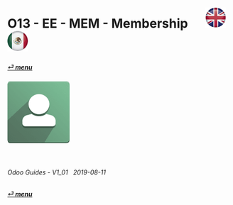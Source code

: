 # O13 - EE - MEM - Membership &nbsp;&nbsp;&nbsp;&nbsp; [![en-uk](/doc/img/flg/en-uk-flg-btn-sml.png)](/en-uk/o13/ee/mem/en-uk-o13-ee-mem-guides.md) [ ![es-mx](/doc/img/flg/es-mx-flg-btn-sml.png)](/es-mx/o13/ee/mem/es-mx-o13-ee-mem-guides.md)
#### [_&#x23CE; menu_](/en-uk/o13/ee/en-uk-o13-ee-guides-menu.md "Back to EE menu")  
### ![mem](/doc/img/app/big/mem.png)
[ⱽ¹²³⁴⁵⁶⁷⁸⁹⁰⁻]: # (ⱽ¹²³⁴⁵⁶⁷⁸⁹⁰⁻)

<br>

###### Odoo Guides - V1_01 &nbsp; 2019-08-11  
**[_&#x23CE; menu_](/en-uk/o13/ee/en-uk-o13-ee-guides-menu.md)**  
